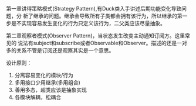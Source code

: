 
  第一章讲得策略模式(Strategy Pattern),有Duck类入手讲述后期功能变化导致问题，分
析了继承的问题。继承会导致所有子类都会拥有该行为，所以继承的第一步是不实现容易发生变化的行为只定义该行为，二父类应该尽量抽象。


  第二章观察者模式(Observer Pattern)，当状态发生改变主动通知订阅方。这里常见的
说法有subject和subscribe或者Observable和Observer。描述的还是一对多的关系不管是订阅还是观察其实是一个意思。

设计原则：
1. 分离容易变化的模块/行为
2. 多用接口少用继承(多用组合)
3. 善用多态，超类应该是抽象实现
4. 各模块解耦，松耦合